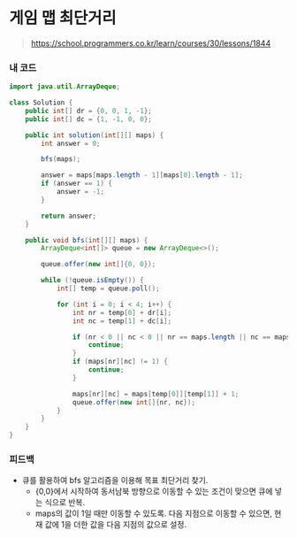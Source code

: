 # 게임 맵 최단거리

> https://school.programmers.co.kr/learn/courses/30/lessons/1844

### 내 코드

```java
import java.util.ArrayDeque;

class Solution {
    public int[] dr = {0, 0, 1, -1};
    public int[] dc = {1, -1, 0, 0};

    public int solution(int[][] maps) {
        int answer = 0;

        bfs(maps);

        answer = maps[maps.length - 1][maps[0].length - 1];
        if (answer == 1) {
            answer = -1;
        }

        return answer;
    }

    public void bfs(int[][] maps) {
        ArrayDeque<int[]> queue = new ArrayDeque<>();

        queue.offer(new int[]{0, 0});

        while (!queue.isEmpty()) {
            int[] temp = queue.poll();

            for (int i = 0; i < 4; i++) {
                int nr = temp[0] + dr[i];
                int nc = temp[1] + dc[i];

                if (nr < 0 || nc < 0 || nr == maps.length || nc == maps[0].length) {
                    continue;
                }
                if (maps[nr][nc] != 1) {
                    continue;
                }

                maps[nr][nc] = maps[temp[0]][temp[1]] + 1;
                queue.offer(new int[]{nr, nc});
            }
        }
    }
}


```

### 피드백

- 큐를 활용하여 bfs 알고리즘을 이용해 목표 최단거리 찾기.
    - {0,0}에서 시작하여 동서남북 방향으로 이동할 수 있는 조건이 맞으면 큐에 넣는 식으로 반복.
    - maps의 값이 1일 때만 이동할 수 있도록. 다음 지점으로 이동할 수 있으면, 현재 값에 1을 더한 값을 다음 지점의 값으로 설정.